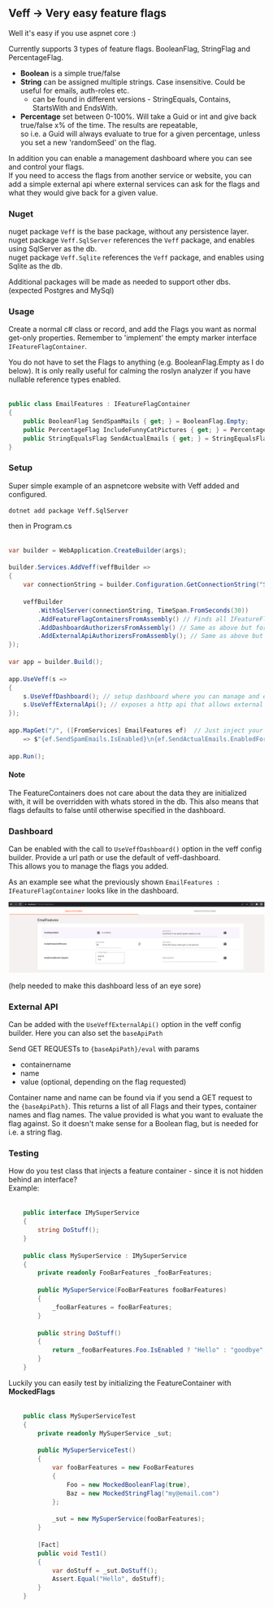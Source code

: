 ## Veff -> Very easy feature flags

Well it's easy if you use aspnet core :) 

Currently supports 3 types of feature flags. 
BooleanFlag, StringFlag and PercentageFlag.

- **Boolean** is a simple true/false
- **String** can be assigned multiple strings. Case insensitive. Could be useful for emails, auth-roles etc.   
    - can be found in different versions - StringEquals, Contains, StartsWith and EndsWith.
- **Percentage** set between 0-100%. Will take a Guid or int and give back true/false x% of the time. The results are repeatable,  
so i.e. a Guid will always evaluate to true for a given percentage, unless you set a new 'randomSeed' on the flag.  

In addition you can enable a management dashboard where you can see and control your flags.  
If you need to access the flags from another service or website, you can add a simple external api where external services can ask for the flags and what they would give back for a given value.

### Nuget
nuget package `Veff` is the base package, without any persistence layer.  
nuget package `Veff.SqlServer` references the `Veff` package, and enables using SqlServer as the db.  
nuget package `Veff.Sqlite` references the `Veff` package, and enables using Sqlite as the db.

Additional packages will be made as needed to support other dbs. (expected Postgres and MySql) 

### Usage

Create a normal c# class or record, and add the Flags you want as normal get-only properties.
Remember to 'implement' the empty marker interface `IFeatureFlagContainer`.   

You do not have to set the Flags to anything (e.g. BooleanFlag.Empty as I do below). It is only really useful for calming the roslyn analyzer if you have nullable reference types enabled.

```C#

public class EmailFeatures : IFeatureFlagContainer
{
    public BooleanFlag SendSpamMails { get; } = BooleanFlag.Empty;
    public PercentageFlag IncludeFunnyCatPictures { get; } = PercentageFlag.Empty;
    public StringEqualsFlag SendActualEmails { get; } = StringEqualsFlag.Empty;
}

```


### Setup

Super simple example of an aspnetcore website with Veff added and configured.

`dotnet add package Veff.SqlServer`

then in Program.cs
```C# 

var builder = WebApplication.CreateBuilder(args);

builder.Services.AddVeff(veffBuilder =>
{
    var connectionString = builder.Configuration.GetConnectionString("SqlDb")!;

    veffBuilder
        .WithSqlServer(connectionString, TimeSpan.FromSeconds(30))
        .AddFeatureFlagContainersFromAssembly() // Finds all IFeatureFlagContainer in scanned assemblies 
        .AddDashboardAuthorizersFromAssembly() // Same as above but for IVeffDashboardAuthorizers (only needed if you want to use the dashboard, and hide it behind some authorization)
        .AddExternalApiAuthorizersFromAssembly(); // Same as above but for IVeffExternalApiAuthorizers (only needed if you want to use the external api and hide it behind some auth)
});

var app = builder.Build();

app.UseVeff(s =>
{
    s.UseVeffDashboard(); // setup dashboard where you can manage and edit your feature flags. 
    s.UseVeffExternalApi(); // exposes a http api that allows external services to make use of the feature flags.
});

app.MapGet("/", ([FromServices] EmailFeatures ef)  // Just inject your FeatureFlagContainers via normal DI
    => $"{ef.SendSpamEmails.IsEnabled}\n{ef.SendActualEmails.EnabledFor("me")}");

app.Run();

```

#### Note

The FeatureContainers does not care about the data they are initialized with, it will be overridden with whats stored in the db. This also means that flags defaults to false until otherwise specified in the dashboard.


### Dashboard

Can be enabled with the call to `UseVeffDashboard()` option in the veff config builder.
Provide a url path or use the default of veff-dashboard.  
This allows you to manage the flags you added.

As an example see what the previously shown `EmailFeatures : IFeatureFlagContainer` looks like in the dashboard.

![dashboard.png](dashboard.png)

(help needed to make this dashboard less of an eye sore)


### External API

Can be added with the `UseVeffExternalApi()` option in the veff config builder. Here you can also set the `baseApiPath`

Send GET REQUESTs to `{baseApiPath}/eval` with params  
- containername
- name
- value (optional, depending on the flag requested)


Container name and name can be found via if you send a GET request to the `{baseApiPath}`. This returns a list of all Flags and their types, container names and flag names. 
The value provided is what you want to evaluate the flag against. So it doesn't make sense for a Boolean flag, but is needed for i.e. a string flag. 

### Testing

How do you test class that injects a feature container - since it is not hidden behind an interface?  
Example:

```C#

    public interface IMySuperService
    {
        string DoStuff();
    }

    public class MySuperService : IMySuperService
    {
        private readonly FooBarFeatures _fooBarFeatures;

        public MySuperService(FooBarFeatures fooBarFeatures)
        {
            _fooBarFeatures = fooBarFeatures;
        }
        
        public string DoStuff()
        {
            return _fooBarFeatures.Foo.IsEnabled ? "Hello" : "goodbye";
        }
    }

```

Luckily you can easily test by initializing the FeatureContainer with **MockedFlags**

```C#

    public class MySuperServiceTest
    {
        private readonly MySuperService _sut;

        public MySuperServiceTest()
        {
            var fooBarFeatures = new FooBarFeatures
            {
                Foo = new MockedBooleanFlag(true),
                Baz = new MockedStringFlag("my@email.com")
            };

            _sut = new MySuperService(fooBarFeatures);
        }
        
        [Fact]
        public void Test1()
        {
            var doStuff = _sut.DoStuff();
            Assert.Equal("Hello", doStuff);
        }
    }


```
